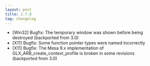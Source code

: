 ```yaml
---
layout: post
title: 2.7.8
tag: changelog
---
```


- \[Win32\] Bugfix: The temporary window was shown before being destroyed
  (backported from 3.0)
- \[X11\] Bugfix: Some function pointer types were named incorrectly
- \[X11\] Bugfix: The Mesa 9.x implementation of GLX_ARB_create_context_profile
  is broken in some revisions (backported from 3.0)
